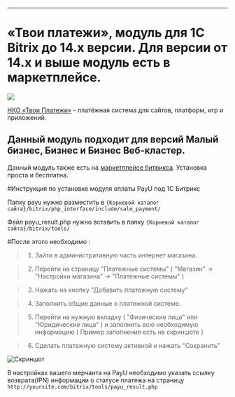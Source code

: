 -------
# «Твои платежи», модуль для 1C Bitrix до 14.х версии. Для версии от 14.х и выше модуль есть в маркетплейсе.
 
![](https://repository-images.githubusercontent.com/638835276/ff494b04-d65b-4843-8759-e85c689a7e80)
 
[НКО «Твои Платежи»](https://YPMN.ru/ "Платёжная система для сайтов, платформ и приложений") - платёжная система для сайтов, платформ, игр и приложений.

Данный модуль подходит для версий Малый бизнес, Бизнес и Бизнес Веб-кластер.
-------

Данный модуль также есть на [маркетплейсе битрикса](https://marketplace.1c-bitrix.ru/solutions/payu.payment2/).
Установка проста и бесплатна.


#Инструкция по установке модуля оплаты PayU под 1C Битрикс

Папку payu нужно разместить в `{Корневой каталог сайта}/bitrix/php_interface/include/sale_payment/`

Файл payu_result.php нужно вставить в папку `{Корневой каталог сайта}/bitrix/tools/`

#После этого необходимо :

>1. Зайти в административную часть интернет магазина.

>2. Перейти на страницу "Платежные системы" ( "Магазин" -> "Настройки магазина" -> "Платежные системы" )

>3. Нажать на кнопку "Добавить платежную систему"

>4. Заполнить общие данные о платежной системе.

>5. Перейти на нужную вкладку ( "Физические лица" или "Юридические лица" ) и заполнить всю необходимую информацию ( Пример заполнения есть на скриншоте )

>6. Сделать платежную систему активной и нажать "Сохранить"

![Скриншот][1]


В настройках вашего мерчанта на PayU необходимо указать ссылку возврата(IPN) информации о статусе платежа на страницу `http://yoursite.com/bitrix/tools/payu_result.php`

[1]: https://raw.github.com/yourpayments/Bitrix/master/screenshot.png
